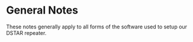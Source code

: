 # General Notes

These notes generally apply to all forms of the software used to setup our DSTAR repeater.

